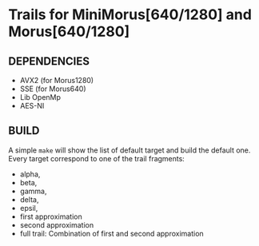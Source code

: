 # Trails for MiniMorus[640/1280] and Morus[640/1280]

## DEPENDENCIES

* AVX2 (for Morus1280)
* SSE (for Morus640)
* Lib OpenMp
* AES-NI

## BUILD

A simple `make` will show the list of default target and build the default one.
Every target correspond to one of the trail fragments:

* alpha,
* beta,
* gamma,
* delta,
* epsil,
* first approximation
* second approximation
* full trail: Combination of first and second approximation
